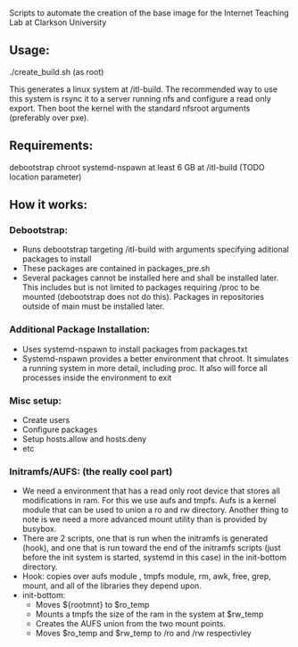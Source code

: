 Scripts to automate the creation of the base image for the Internet Teaching Lab at Clarkson University

## Usage:
  ./create_build.sh    (as root)

This generates a linux system at /itl-build.  The recommended way to use this system is rsync it to a server running nfs and configure a read only export.  Then boot the kernel with the standard nfsroot arguments (preferably over pxe).

## Requirements:
  debootstrap
  chroot
  systemd-nspawn
  at least 6 GB at /itl-build (TODO location parameter)
  
## How it works:
### Debootstrap:
* Runs debootstrap targeting /itl-build with arguments specifying aditional packages to install
* These packages are contained in packages_pre.sh
* Several packages cannot be installed here and shall be installed later. This includes but is not limited to packages requiring /proc to be mounted (debootstrap does not do this).  Packages in repositories outside of main must be installed later.
### Additional Package Installation:
* Uses systemd-nspawn to install packages from packages.txt
* Systemd-nspawn provides a better environment that chroot.  It simulates a running system in more detail, including proc.  It also will force all processes inside the environment to exit
### Misc setup:
* Create users
* Configure packages
* Setup hosts.allow and hosts.deny
* etc
### Initramfs/AUFS: (the really cool part)
* We need a environment that has a read only root device that stores all modifications in ram.  For this we use aufs and tmpfs.  Aufs is a kernel module that can be used to union a ro and rw directory.  Another thing to note is we need a more advanced mount utility than is provided by busybox.
* There are 2 scripts, one that is run when the initramfs is generated (hook), and one that is run toward the end of the initramfs scripts (just before the init system is started, systemd in this case) in the init-bottom directory.
* Hook: copies over aufs module , tmpfs module, rm, awk, free, grep, mount, and all of the libraries they depend upon.
* init-bottom:
   * Moves ${rootmnt} to $ro_temp
   * Mounts a tmpfs the size of the ram in the system at $rw_temp
   * Creates the AUFS union from the two mount points.
   * Moves $ro_temp and $rw_temp to /ro and /rw respectivley
